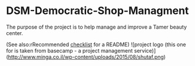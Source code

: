 # DSM-Democratic-Shop-Managment
The purpose of the project is to help manage and improve a Tamer beauty center.


(See also:rRecommended [checklist](https://github.com/ddbeck/readme-checklist/blob/master/checklist.md) for a README) 
 ![project logo (this one for is taken from basecamp - a project management service)]
(http://www.minga.co.il/wp-content/uploads/2015/08/shutaf.png)









